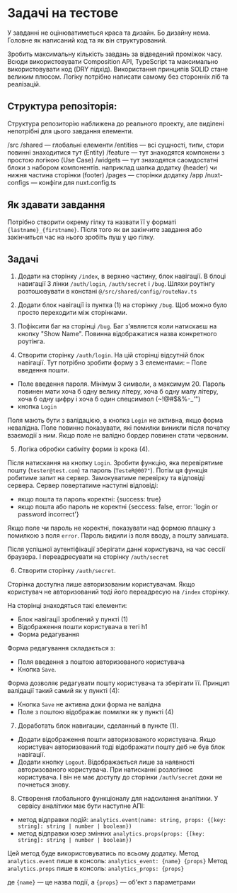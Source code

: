 # Задачі на тестове

У завданні не оцінюватиметься краса та дизайн. Бо дизайну нема.
Головне як написаний код та як він структурований.

Зробить максимальну кількість завдань за відведений проміжок часу.
Всюди використовувати Composition API, TypeScript та максимально використовувати код (DRY підхід).
Використання принципів SOLID стане великим плюсом.
Логіку потрібно написати самому без сторонніх ліб та реалізацій.

## Структура репозіторія:
Структура репозиторію наближена до реального проекту,
але виділені непотрібні для цього завдання елементи.

/src
  /shared — глобальні елементи
  /entities — всі сущності, типи, стори повинні знаходитися тут (Entity)
  /feature — тут знаходятся компонени з простою логікою (Use Case)
  /widgets — тут знаходятся саомдостатні блоки з набором компонентів. наприклад шапка додатку (header) чи нижня частина сторінки (footer)
  /pages — сторінки додатку
  /app
    /nuxt-configs — конфіги для nuxt.config.ts

## Як здавати завдання
Потрібно створити окрему гілку та назвати її у форматі `{lastname}_{firstname}`.
Після того як ви закінчите завдання або закінчиться час на нього зробіть пуш у цю гілку.

## Задачі

1) Додати на сторінку `/index`, в верхню частину, блок навігації. В блоці навигації 3 лінки `/auth/login`, `/auth/secret` і `/bug`. Шляхи роутінгу розтошовувати в констані `@/src/shared/config/routeNav.ts`

2) Додати блок навігації із пунтка (1) на сторінку `/bug`. Щоб можно було просто переходити між сторінками.

3) Пофіксити баг на сторінці `/bug`. Баг з'являєтся коли натискаєш на кнопку "Show Name". Повинна відображатися назва конкретного роутінга.

4) Створити сторінку `/auth/login`. На цій сторінці відсутній блок навігації. Тут потрібно зробити форму з 3 елементами:
– Поле введення пошти.
- Поле введення пароля. Мінімум 3 символи, а максимум 20. Пароль повинен мати хоча б одну велику літеру, хоча б одну малу літеру, хоча б одну цифру і хоча б один спецсимвол (~!@#$&%-_'")
- кнопка `Login`

Поля мають бути з валідацією, а кнопка `Login` не активна, якщо форма невалідна. Поле повинно показувати, які помилки виникли після початку взаємодії з ним. Якщо поле не валідно бордер повинен стати червоним.

5) Логіка обробки сабміту форми із крока (4).

Після натискання на кнопку `Login`. Зробити функцію, яка перевірятиме пошту (`tester@test.com`) та пароль (`TesteR@007"`). Потім ця функція робитиме запит на сервер. Замокуватиме перевірку та відповіді сервера. Сервер повертатиме наступні відповіді:
- якщо пошта та пароль коректні: {success: true}
- якщо пошта або пароль не коректні {seccess: false, error: 'login or password incorrect'}

Якщо поле чи пароль не коректні, показувати над формою плашку з помилкою з поля `error`. Пароль видили із поля вводу, а пошту залишата.

Після успішної аутентіфікації зберігати данні користувача, на час сессії браузера.
І переадресувати на сторінку `/auth/secret`

6) Створити сторінку `/auth/secret`.

Сторінка доступна лише авторизованим користувачам. Якщо користувач не авторизований тоді його переадресую на `/index` сторінку.

На сторінці знаходяться такі елементи:
- Блок навігації зроблений у пункті (1)
- Відображення пошти користувача в тегі h1
- Форма редагування

Форма редагування складається з:
- Поля введення з поштою авторизованого користувача
- Кнопка `Save`.

Форма дозволяє редагувати пошту користувача та зберігати її.
Принцип валідації такий самий як у пункті (4):
- Кнопка `Save` не активна доки форма не валідна
- Поле з поштою відображає помилки як у пункті (4)

7) Доработать блок навигации, сделанный в пункте (1).

- Додати відображення пошти авторизованого користувача. Якщо користувач авторизований тоді відображати пошту деб не був блок навігації.
- Додати кнопку `Logout`. Відображається лише за наявності авторизованого користувача. При натисканні розлогінює користувача. І він не має доступу до сторінки `/auth/secret` доки не почнеться знову.

8) Створення глобального функціоналу для надсилання аналітики. У сервісу аналітики має бути наступне АПІ:
- метод відправки подій: `analytics.event(name: string, props: {[key: string]: string | number | boolean})`
- метод відправки юзер змінних `analytics.props(props: {[key: string]: string | number | boolean})`

Цей метод буде використовуватись по всьому додатку. 
Метод `analytics.event` пише в консоль: `analytics_event: {name} {props}`
Метод `analytics.props` пише в консоль: `analytics_props: {props}`

де `{name}` — це назва події, а `{props}` — об'ект з параметрами